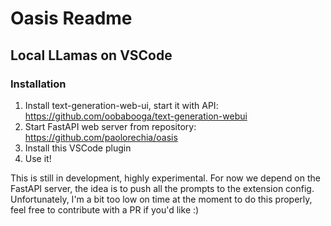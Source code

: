 # Oasis Readme

## Local LLamas on VSCode

### Installation
1. Install text-generation-web-ui, start it with API: https://github.com/oobabooga/text-generation-webui
2. Start FastAPI web server from repository: https://github.com/paolorechia/oasis
3. Install this VSCode plugin
4. Use it!

This is still in development, highly experimental. For now we depend on the FastAPI server, the idea is to push all the prompts to the extension config. Unfortunately, I'm a bit too low on time at the moment to do this properly, feel free to contribute with a PR if you'd like :)